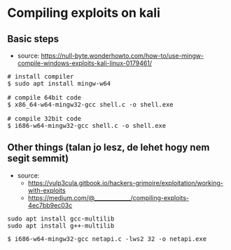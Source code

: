 # Compiling exploits on kali
## Basic steps
* source: https://null-byte.wonderhowto.com/how-to/use-mingw-compile-windows-exploits-kali-linux-0179461/
<pre>
# install compiler
$ sudo apt install mingw-w64

# compile 64bit code
$ x86_64-w64-mingw32-gcc shell.c -o shell.exe

# compile 32bit code
$ i686-w64-mingw32-gcc shell.c -o shell.exe
</pre>
## Other things (talan jo lesz, de lehet hogy nem segit semmit)
* source:
  * https://vulp3cula.gitbook.io/hackers-grimoire/exploitation/working-with-exploits
  * https://medium.com/@_____________/compiling-exploits-4ec7bb9ec03c
<pre>
sudo apt install gcc-multilib
sudo apt install g++-multilib
</pre>
<pre>
$ i686-w64-mingw32-gcc netapi.c -lws2_32 -o netapi.exe
</pre>
